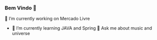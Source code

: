 ### Bem Vindo 👋

🔭 I’m currently working on Mercado Livre
- 🌱 I’m currently learning JAVA and Spring
💬 Ask me about music and universe
<!--
**rafaelluiz-meli/rafaelluiz-meli** is a ✨ _special_ ✨ repository because its `README.md` (this file) appears on your GitHub profile.

Here are some ideas to get you started:

- 🔭 I’m currently working on Mercado Livre
- 🌱 I’m currently learning JAVA and Spring
- 👯 I’m looking to collaborate on ...
- 🤔 I’m looking for help with ...
- 💬 Ask me about ...
- 📫 How to reach me: ...
- 😄 Pronouns: ...
- ⚡ Fun fact: ...
-->

